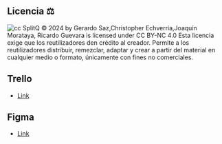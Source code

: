 
## Licencia ⚖️
![cc](https://cdn.discordapp.com/attachments/883104637601869845/1216562889494761552/image.png?ex=6600d77b&is=65ee627b&hm=60ba6af18f4dee1f3039c9a1b8de5aa300f7241dae9306821b42641b32145904&)
SplitQ © 2024 by Gerardo Saz,Christopher Echverria,Joaquín Morataya, Ricardo Guevara is licensed under CC BY-NC 4.0 
Esta licencia exige que los reutilizadores den crédito al creador. Permite a los reutilizadores distribuir, remezclar, adaptar y crear a partir del material en cualquier medio o formato, únicamente con fines no comerciales.


## Trello

- [Link](https://trello.com/invite/b/vWPy0fGC/ATTI88f338219458eeb2ce40190a435f6b1bFE005A20/creaj)

## Figma

- [Link](https://www.figma.com/file/yjBf71SrJQX2Yue0fYqxke/SplitQ?type=design&t=9snVMxmVBn5i7cvq-6 "Mockups")

